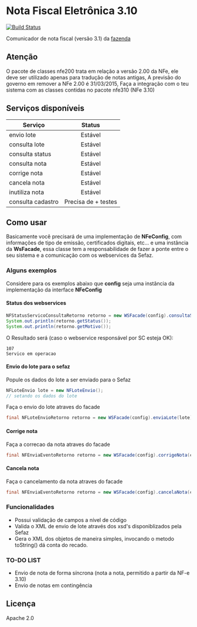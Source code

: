 Nota Fiscal Eletrônica 3.10
===
[![Build Status](https://api.travis-ci.org/fincatto/nfe.png)](http://travis-ci.org/#!/fincatto/nfe)

Comunicador de nota fiscal (versão 3.1) da [fazenda](http://www.nfe.fazenda.gov.br/portal/principal.aspx)

## Atenção
O pacote de classes nfe200 trata em relação a versão 2.00 da NFe, ele deve ser utilizado apenas para tradução de notas antigas,
A previsão do governo em remover a NFe 2.00 é 31/03/2015, Faça a integração com o teu sistema com as classes contidas no pacote nfe310
(NFe 3.10)

## Serviços disponíveis
| Serviço           | Status              |
| ----------------- | :-----------------: |
| envio lote        | Estável             |
| consulta lote     | Estável             |
| consulta status   | Estável             |
| consulta nota     | Estável             |
| corrige nota      | Estável             |
| cancela nota      | Estável             |
| inutiliza nota    | Estável             |
| consulta cadastro | Precisa de + testes |

## Como usar

Basicamente você precisará de uma implementação de **NFeConfig**, com informações de tipo de emissão, certificados digitais, etc...
e uma instância da **WsFacade**, essa classe tem a responsabilidade de fazer a ponte entre o seu sistema e a comunicação com os webservices da Sefaz.

### Alguns exemplos

Considere para os exemplos abaixo que **config** seja uma instância da implementação da interface **NFeConfig**

#### Status dos webservices
```java
NFStatusServicoConsultaRetorno retorno = new WSFacade(config).consultaStatus(NFUnidadeFederativa.SC);
System.out.println(retorno.getStatus());
System.out.println(retorno.getMotivo());
```

O Resultado será (caso o webservice responsável por SC esteja OK):
```
107
Servico em operacao
```

#### Envio do lote para o sefaz

Popule os dados do lote a ser enviado para o Sefaz

```java
NFLoteEnvio lote = new NFLoteEnvio();
// setando os dados do lote
```

Faça o envio do lote atraves do facade
```java
final NFLoteEnvioRetorno retorno = new WSFacade(config).enviaLote(lote);
```

#### Corrige nota

Faça a correcao da nota atraves do facade
```java
final NFEnviaEventoRetorno retorno = new WSFacade(config).corrigeNota(chaveDeAcessoDaNota, textoCorrecao);
```

#### Cancela nota

Faça o cancelamento da nota atraves do facade
```java
final NFEnviaEventoRetorno retorno = new WSFacade(config).cancelaNota(chaveDeAcessoDaNota, protocoloDaNota, motivoCancelaamento);
```

### Funcionalidades

* Possui validação de campos a nível de código
* Valida o XML de envio de lote através dos xsd's disponiblizados pela Sefaz
* Gera o XML dos objetos de maneira simples, invocando o metodo toString() dá conta do recado.


### TO-DO LIST

 * Envio de nota de forma síncrona (nota a nota, permitido a partir da NF-e 3.10)
 * Envio de notas em contingência

## Licença
Apache 2.0